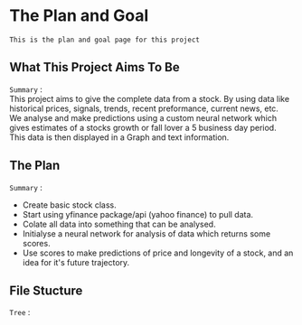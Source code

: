 # The Plan and Goal

`This is the plan and goal page for this project`

## What This Project Aims To Be

`Summary` :  
This project aims to give the complete data from a stock.
By using data like historical prices, signals, trends, recent preformance, current news, etc.  
We analyse and make predictions using a custom neural network which gives estimates of a stocks growth or fall lover a 5 business day period.  
This data is then displayed in a Graph and text information.

## The Plan

`Summary` :

- Create basic stock class.
- Start using yfinance package/api (yahoo finance) to pull data.
- Colate all data into something that can be analysed.
- Initialyse a neural network for analysis of data which returns some scores.
- Use scores to make predictions of price and longevity of a stock, and an idea for it's future trajectory.

## File Stucture

`Tree` :

```markdown

```
